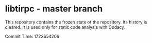 # libtirpc - master branch

This repository contains the frozen state of the repository.
Its history is cleared. It is used only for static code
analysis with Codacy.

Commit Time: 1722654206